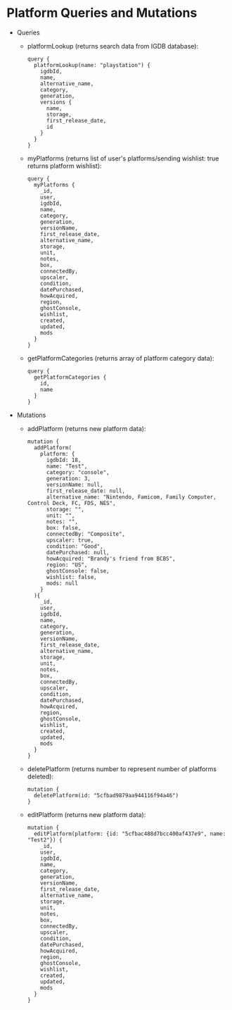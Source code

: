 # Platform Queries and Mutations

- Queries
  - platformLookup (returns search data from IGDB database):
    ```
    query {
      platformLookup(name: "playstation") {
        igdbId,
        name,
        alternative_name,
        category,
        generation,
        versions {
          name,
          storage,
          first_release_date,
          id
        }
      }
    }
    ```

  - myPlatforms (returns list of user's platforms/sending wishlist: true returns platform wishlist):
    ```
    query {
      myPlatforms {
        _id,
        user,
        igdbId,
        name,
        category,
        generation,
        versionName,
        first_release_date,
        alternative_name,
        storage,
        unit,
        notes,
        box,
        connectedBy,
        upscaler,
        condition,
        datePurchased,
        howAcquired,
        region,
        ghostConsole,
        wishlist,
        created,
        updated,
        mods
      }
    }
    ```
  - getPlatformCategories (returns array of platform category data):
    ```
    query {
      getPlatformCategories {
        id,
        name
      }
    }
    ```

- Mutations
  - addPlatform (returns new platform data):
    ```
    mutation {
      addPlatform(
        platform: {
          igdbId: 18,
          name: "Test",
          category: "console",
          generation: 3,
          versionName: null,
          first_release_date: null,
          alternative_name: "Nintendo, Famicom, Family Computer, Control Deck, FC, FDS, NES",
          storage: "",
          unit: "",
          notes: "",
          box: false,
          connectedBy: "Composite",
          upscaler: true,
          condition: "Good",
          datePurchased: null,
          howAcquired: "Brandy's friend from BCBS",
          region: "US",
          ghostConsole: false,
          wishlist: false,
          mods: null
        }
      ){
        _id,
        user,
        igdbId,
        name,
        category,
        generation,
        versionName,
        first_release_date,
        alternative_name,
        storage,
        unit,
        notes,
        box,
        connectedBy,
        upscaler,
        condition,
        datePurchased,
        howAcquired,
        region,
        ghostConsole,
        wishlist,
        created,
        updated,
        mods
      }
    }
    ```
  - deletePlatform (returns number to represent number of platforms deleted):
    ```
    mutation {
      deletePlatform(id: "5cfbad9879aa944116f94a46")
    }
    ```
  - editPlatform (returns new platform data):
    ```
    mutation {
      editPlatform(platform: {id: "5cfbac488d7bcc400af437e9", name: "Test2"}) {
        _id,
        user,
        igdbId,
        name,
        category,
        generation,
        versionName,
        first_release_date,
        alternative_name,
        storage,
        unit,
        notes,
        box,
        connectedBy,
        upscaler,
        condition,
        datePurchased,
        howAcquired,
        region,
        ghostConsole,
        wishlist,
        created,
        updated,
        mods
      }
    }
    ```